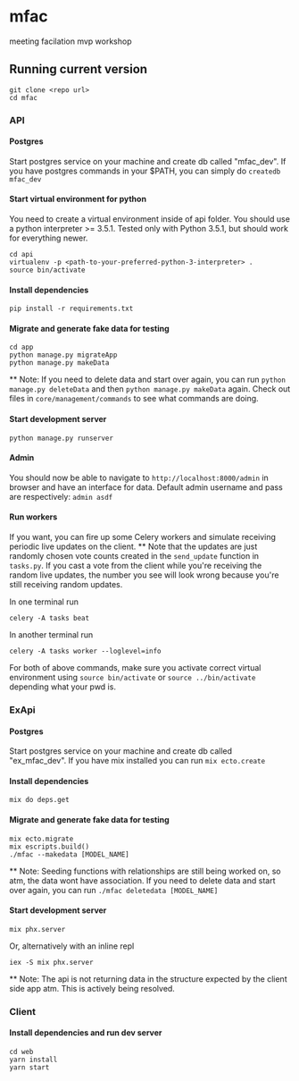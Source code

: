# mfac
meeting facilation mvp workshop

## Running current version

```
git clone <repo url>
cd mfac
```

### API
#### Postgres
Start postgres service on your machine and create db called "mfac_dev". If you have postgres commands in your $PATH, you can simply do `createdb mfac_dev`

#### Start virtual environment for python
You need to create a virtual environment inside of api folder.  You should use a python interpreter >= 3.5.1.  Tested only with Python 3.5.1, but should work for everything newer.
```
cd api
virtualenv -p <path-to-your-preferred-python-3-interpreter> .
source bin/activate
```

#### Install dependencies
```
pip install -r requirements.txt
```

#### Migrate and generate fake data for testing
```
cd app
python manage.py migrateApp
python manage.py makeData
```
** Note: If you need to delete data and start over again, you can run `python manage.py deleteData` and then `python manage.py makeData` again.
Check out files in `core/management/commands` to see what commands are doing.

#### Start development server
```
python manage.py runserver
```

#### Admin
You should now be able to navigate to `http://localhost:8000/admin` in browser and have an interface for data.  Default admin username and pass are respectively: `admin asdf`

#### Run workers
If you want, you can fire up some Celery workers and simulate receiving periodic live updates on the client.  ** Note that the updates are just randomly chosen vote counts created in the `send_update` function in `tasks.py`.  If you cast a vote from the client while you're receiving the random live updates, the number you see will look wrong because you're still receiving random updates.

In one terminal run
```
celery -A tasks beat
```

In another terminal run
```
celery -A tasks worker --loglevel=info
```

For both of above commands, make sure you activate correct virtual environment using `source bin/activate` or `source ../bin/activate` depending what your pwd is.

### ExApi
#### Postgres
Start postgres service on your machine and create db called "ex_mfac_dev". If you have mix installed you can run `mix ecto.create`

#### Install dependencies
```
mix do deps.get
```

#### Migrate and generate fake data for testing
```
mix ecto.migrate
mix escripts.build()
./mfac --makedata [MODEL_NAME] 
```
** Note: Seeding functions with relationships are still being worked on, so atm, the data wont have association. If you need to delete data and start over again, you can run `./mfac deletedata [MODEL_NAME]`

#### Start development server
```
mix phx.server
```

Or, alternatively with an inline repl
```
iex -S mix phx.server
```

** Note: The api is not returning data in the structure expected by the client side app atm. This is actively being resolved. 

### Client
#### Install dependencies and run dev server
```
cd web
yarn install
yarn start
```
